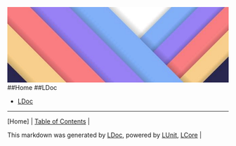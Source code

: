 ![](LDoc/Content/LDoc-banner-large.png "")
##Home
##LDoc

 - [LDoc](LDoc/LDoc.md)
---

[Home] | [Table of Contents](TableOfContents.md) | 


This markdown was generated by [LDoc](https://github.com/CodeSingularity/LDoc), powered by [LUnit](https://github.com/CodeSingularity/LUnit), [LCore](https://github.com/CodeSingularity/LCore) | 

